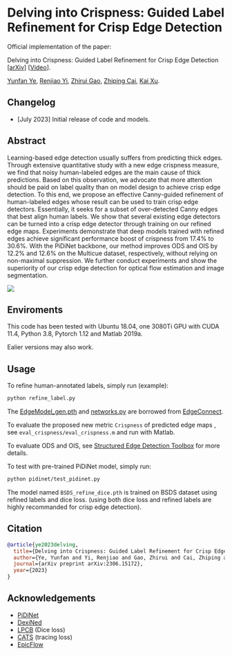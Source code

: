 # Delving into Crispness: Guided Label Refinement for Crisp Edge Detection

Official implementation of the paper:

Delving into Crispness: Guided Label Refinement for Crisp Edge Detection
[[arXiv](https:/arxiv.org/abs/2306.15172)] [[Video](https://www.bilibili.com/video/BV1rj411S7WK)].

[Yunfan Ye](https://yunfan1202.github.io), 
[Renjiao Yi](https://renjiaoyi.github.io/), 
[Zhirui Gao](), 
[Zhiping Cai](), 
[Kai Xu](http://kevinkaixu.net/index.html).

## Changelog 

* [July 2023] Initial release of code and models.


## Abstract

Learning-based edge detection usually suffers from predicting thick edges. Through extensive quantitative study with a new edge crispness measure, we find that noisy human-labeled edges are the main cause of thick predictions. Based on this observation, we advocate that more attention should be paid on label quality than on model design to achieve crisp edge detection. To this end, we propose an effective Canny-guided refinement of human-labeled edges whose result can be used to train crisp edge detectors. Essentially, it seeks for a subset of over-detected Canny edges that best align human labels. We show that several existing edge detectors can be turned into a crisp edge detector through training on our refined edge maps. Experiments demonstrate that deep models trained with refined edges achieve significant performance boost of crispness from 17.4% to 30.6%. With the PiDiNet backbone, our method improves ODS and OIS by 12.2% and 12.6% on the Multicue dataset, respectively, without relying on non-maximal suppression. We further conduct experiments and show the superiority of our crisp edge detection for optical flow estimation and image segmentation.

![](./figures/teaser.png)

## Enviroments
This code has been tested with Ubuntu 18.04, one 3080Ti GPU with CUDA 11.4, Python 3.8, Pytorch 1.12 and Matlab 2019a.

Ealier versions may also work.

## Usage

To refine human-annotated labels, simply run (example):
```bash
python refine_label.py
```
The [EdgeModel_gen.pth](https://drive.google.com/drive/folders/1KyXz4W4SAvfsGh3NJ7XgdOv5t46o-8aa) and [networks.py](https://github.com/knazeri/edge-connect/blob/master/src/networks.py) are borrowed from [EdgeConnect](https://github.com/knazeri/edge-connect).

To evaluate the proposed new metric `Crispness` of predicted edge maps , see `eval_crispness/eval_crispness.m` and run with Matlab.

To evaluate ODS and OIS, see [Structured Edge Detection Toolbox](https://github.com/pdollar/edges) for more details.

To test with pre-trained PiDiNet model, simply run:
```bash
python pidinet/test_pidinet.py
```
The model named `BSDS_refine_dice.pth` is trained on BSDS dataset using refined labels and dice loss.
(using both dice loss and refined labels are highly recommanded for crisp edge detection).

## Citation
```bibtex
@article{ye2023delving,
  title={Delving into Crispness: Guided Label Refinement for Crisp Edge Detection},
  author={Ye, Yunfan and Yi, Renjiao and Gao, Zhirui and Cai, Zhiping and Xu, Kai},
  journal={arXiv preprint arXiv:2306.15172},
  year={2023}
}
```

## Acknowledgements

- [PiDiNet](https://github.com/hellozhuo/pidinet)
- [DexiNed](https://github.com/xavysp/DexiNed)
- [LPCB](https://arxiv.org/abs/1807.10097) (Dice loss)
- [CATS](https://github.com/WHUHLX/CATS) (tracing loss)
- [EpicFlow](http://lear.inrialpes.fr/src/epicflow/)
